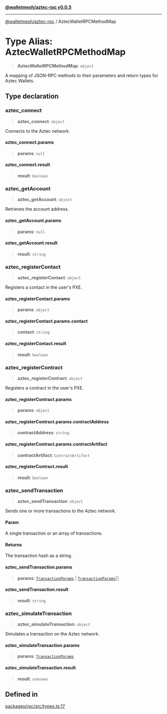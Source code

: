 [**@walletmesh/aztec-rpc v0.0.5**](../README.md)

***

[@walletmesh/aztec-rpc](../globals.md) / AztecWalletRPCMethodMap

# Type Alias: AztecWalletRPCMethodMap

> **AztecWalletRPCMethodMap**: `object`

A mapping of JSON-RPC methods to their parameters and return types for Aztec Wallets.

## Type declaration

### aztec\_connect

> **aztec\_connect**: `object`

Connects to the Aztec network.

#### aztec\_connect.params

> **params**: `null`

#### aztec\_connect.result

> **result**: `boolean`

### aztec\_getAccount

> **aztec\_getAccount**: `object`

Retrieves the account address.

#### aztec\_getAccount.params

> **params**: `null`

#### aztec\_getAccount.result

> **result**: `string`

### aztec\_registerContact

> **aztec\_registerContact**: `object`

Registers a contact in the user's PXE.

#### aztec\_registerContact.params

> **params**: `object`

#### aztec\_registerContact.params.contact

> **contact**: `string`

#### aztec\_registerContact.result

> **result**: `boolean`

### aztec\_registerContract

> **aztec\_registerContract**: `object`

Registers a contract in the user's PXE.

#### aztec\_registerContract.params

> **params**: `object`

#### aztec\_registerContract.params.contractAddress

> **contractAddress**: `string`

#### aztec\_registerContract.params.contractArtifact

> **contractArtifact**: `ContractArtifact`

#### aztec\_registerContract.result

> **result**: `boolean`

### aztec\_sendTransaction

> **aztec\_sendTransaction**: `object`

Sends one or more transactions to the Aztec network.

#### Param

A single transaction or an array of transactions.

#### Returns

The transaction hash as a string.

#### aztec\_sendTransaction.params

> **params**: [`TransactionParams`](TransactionParams.md) \| [`TransactionParams`](TransactionParams.md)[]

#### aztec\_sendTransaction.result

> **result**: `string`

### aztec\_simulateTransaction

> **aztec\_simulateTransaction**: `object`

Simulates a transaction on the Aztec network.

#### aztec\_simulateTransaction.params

> **params**: [`TransactionParams`](TransactionParams.md)

#### aztec\_simulateTransaction.result

> **result**: `unknown`

## Defined in

[packages/rpc/src/types.ts:17](https://github.com/WalletMesh/aztec/blob/9ad34955244cc5304cb566146299029ce93f71a9/packages/rpc/src/types.ts#L17)

